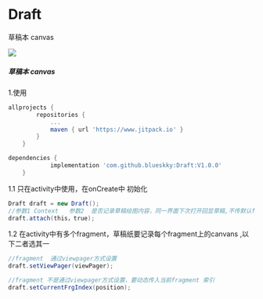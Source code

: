 # Draft
草稿本 canvas

[![](https://www.jitpack.io/v/blueskky/Draft.svg)](https://www.jitpack.io/#blueskky/Draft)

##### 草稿本 canvas

1.使用 

```groovy
allprojects {
		repositories {
			...
			maven { url 'https://www.jitpack.io' }
		}
	}
```

```groovy
dependencies {
	        implementation 'com.github.blueskky:Draft:V1.0.0'
	}
```



1.1 只在activity中使用，在onCreate中 初始化

```java
Draft draft = new Draft();
//参数1 Context   参数2  是否记录草稿绘图内容，同一界面下次打开回显草稿,不传默认false
draft.attach(this，true); 
```



1.2  在activity中有多个fragment，草稿纸要记录每个fragment上的canvans ,以下二者选其一

```java
//fragment  通过viewpager方式设置 
draft.setViewPager(viewPager);

//fragment 不是通过viewpager方式设置，要动态传入当前fragment 索引
draft.setCurrentFrgIndex(position);
```




